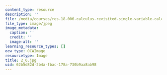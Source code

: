 ```yaml
---
content_type: resource
description: ''
file: /media/courses/res-18-006-calculus-revisited-single-variable-calculus-fall-2010/62b5d82d2b4afbac178a730b9aa8ab98_2_6.jpg
file_type: image/jpeg
image_metadata:
  caption: ''
  credit: ''
  image-alt: ''
learning_resource_types: []
ocw_type: OCWImage
resourcetype: Image
title: 2_6.jpg
uid: 62b5d82d-2b4a-fbac-178a-730b9aa8ab98
---
```

